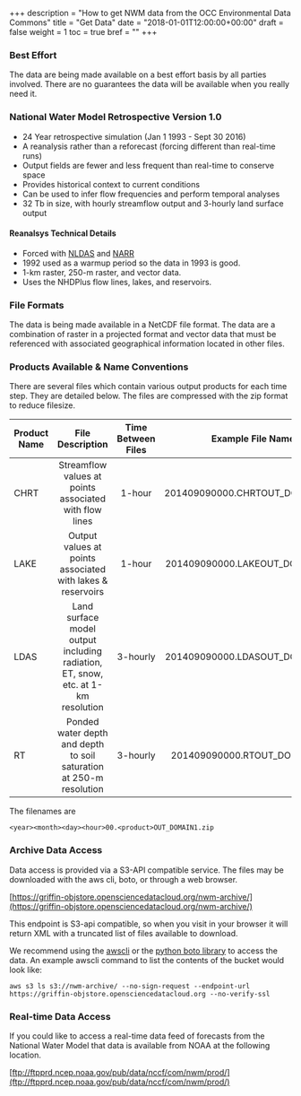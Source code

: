 +++
description = "How to get NWM data from the OCC Environmental Data Commons"
title = "Get Data"
date = "2018-01-01T12:00:00+00:00"
draft = false
weight = 1
toc = true
bref = ""
+++

### Best Effort
The data are being made available on a best effort basis by all parties involved. There are no guarantees the data will be available when you really need it.

### National Water Model Retrospective Version 1.0

* 24 Year retrospective simulation (Jan 1 1993 - Sept 30 2016)
* A reanalysis rather than a reforecast (forcing different than real-time runs)
* Output fields are fewer and less frequent than real-time to conserve space
* Provides historical context to current conditions
* Can be used to infer flow frequencies and perform temporal analyses
* 32 Tb in size, with hourly streamflow output and 3-hourly land surface output

#### Reanalsys Technical Details

* Forced with [NLDAS](http://www.emc.ncep.noaa.gov/mmb/nldas/) and [NARR](https://www.esrl.noaa.gov/psd/data/gridded/data.narr.html)
* 1992 used as a warmup period so the data in 1993 is good.
* 1-km raster, 250-m raster, and vector data.
* Uses the NHDPlus flow lines, lakes, and reservoirs.

### File Formats
The data is being made available in a NetCDF file format. The data are a combination of raster in a projected format and vector data that must be referenced with associated geographical information located in other files.

### Products Available & Name Conventions

There are several files which contain various output products for each time step. They are detailed below. The files are compressed with the zip format to reduce filesize.



| Product Name | File Description | Time Between Files | Example File Name |
| ------------- | :----------: | :----------------: | :-------: |
| CHRT | Streamflow values at points associated with flow lines | 1-hour | 201409090000.CHRTOUT_DOMAIN1.zip |
| LAKE | Output values at points associated with lakes & reservoirs | 1-hour | 201409090000.LAKEOUT_DOMAIN1.zip |
| LDAS | Land surface model output including radiation, ET, snow, etc.  at 1-km resolution | 3-hourly | 201409090000.LDASOUT_DOMAIN1.zip |
| RT | Ponded water depth and depth to soil saturation at 250-m resolution | 3-hourly | 201409090000.RTOUT_DOMAIN1.zip |


The filenames are

    <year><month><day><hour>00.<product>OUT_DOMAIN1.zip

### Archive Data Access

Data access is provided via a S3-API compatible service. The files may be downloaded with the aws cli, boto, or through a web browser.

[https://griffin-objstore.opensciencedatacloud.org/nwm-archive/](https://griffin-objstore.opensciencedatacloud.org/nwm-archive/)

This endpoint is S3-api compatible, so when you visit in your browser it will return XML with a truncated list of files available to download.

We recommend using the [awscli](https://aws.amazon.com/cli/) or the [python boto library](https://github.com/boto/boto) to access the data. An example awscli command to list the contents of the bucket would look like:
```
aws s3 ls s3://nwm-archive/ --no-sign-request --endpoint-url https://griffin-objstore.opensciencedatacloud.org --no-verify-ssl
```

### Real-time Data Access

If you could like to access a real-time data feed of forecasts from the National Water Model that data is available from NOAA at the following location.

[ftp://ftpprd.ncep.noaa.gov/pub/data/nccf/com/nwm/prod/](ftp://ftpprd.ncep.noaa.gov/pub/data/nccf/com/nwm/prod/)

